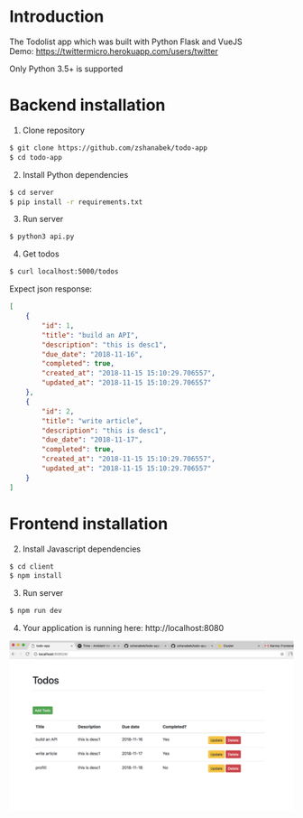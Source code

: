 # Introduction
The Todolist app which was built with Python Flask and VueJS  
Demo: https://twittermicro.herokuapp.com/users/twitter

Only Python 3.5+ is supported
# Backend installation

1. Clone repository
```bash
$ git clone https://github.com/zshanabek/todo-app
$ cd todo-app
```
2. Install Python dependencies
```bash
$ cd server
$ pip install -r requirements.txt
```
3. Run server
```bash
$ python3 api.py
```
4. Get todos
```bash
$ curl localhost:5000/todos
```
Expect json response:
```json
[
    {
        "id": 1,
        "title": "build an API",
        "description": "this is desc1",
        "due_date": "2018-11-16",
        "completed": true,
        "created_at": "2018-11-15 15:10:29.706557",
        "updated_at": "2018-11-15 15:10:29.706557"
    },
    {
        "id": 2,
        "title": "write article",
        "description": "this is desc1",
        "due_date": "2018-11-17",
        "completed": true,
        "created_at": "2018-11-15 15:10:29.706557",
        "updated_at": "2018-11-15 15:10:29.706557"
    }
]

```
# Frontend installation

2. Install Javascript dependencies
```bash
$ cd client
$ npm install
```
3. Run server
```bash
$ npm run dev
```
4. Your application is running here: http://localhost:8080

![Screenshot](screenshot.png)